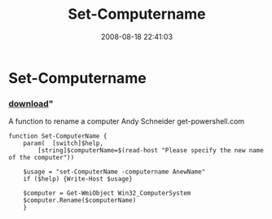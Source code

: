 ﻿---
pid:            533
parent:         0
children:       
poster:         Andy Schneider
title:          Set-Computername
date:           2008-08-18 22:41:03
format:         posh
---

# Set-Computername

### [download](533.ps1)"

A function to rename a computer
Andy Schneider
get-powershell.com

```posh
function Set-ComputerName {
	param(	[switch]$help,
		[string]$computerName=$(read-host "Please specify the new name of the computer"))
			
	$usage = "set-ComputerName -computername AnewName"
	if ($help) {Write-Host $usage}
	
	$computer = Get-WmiObject Win32_ComputerSystem
	$computer.Rename($computerName)
	}
```
